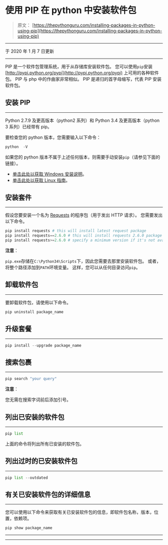 # 使用 PIP 在 python 中安装软件包

> 原文： [https://thepythonguru.com/installing-packages-in-python-using-pip](https://thepythonguru.com/installing-packages-in-python-using-pip)

* * *

于 2020 年 1 月 7 日更新

* * *

PIP 是一个软件包管理系统，用于从存储库安装软件包。 您可以使用`pip`安装 [http://pypi.python.org/pypi](http://pypi.python.org/pypi) 上可用的各种软件包。 PIP 与 php 中的作曲家非常相似。 PIP 是递归的首字母缩写，代表 PIP 安装软件包。

## 安装 PIP

* * *

Python 2.7.9 及更高版本（python2 系列）和 Python 3.4 及更高版本（python 3 系列）已经带有 pip。

要检查您的 python 版本，您需要输入以下命令：

```py
python  -V

```

如果您的 python 版本不属于上述任何版本，则需要手动安装`pip`（请参见下面的链接）。

*   [单击此处以获取 Windows 安装说明](http://stackoverflow.com/questions/4750806/how-to-install-pip-on-windows)。
*   [单击此处以获取 Linux 指南](https://pip.pypa.io/en/latest/installing.html)。

## 安装套件

* * *

假设您要安装一个名为 [Requests](https://pypi.python.org/pypi/requests/2.7.0) 的程序包（用于发出 HTTP 请求）。 您需要发出以下命令。

```py
pip install requests # this will install latest request package
pip install requests==2.6.0 # this will install requests 2.6.0 package not the latest package
pip install requests>=2.6.0 # specify a minimum version if it's not available pip will install the latest version

```

**注意**：

`pip.exe`存储在`C:\Python34\Scripts`下，因此您需要去那里安装软件包。 或者，将整个路径添加到`PATH`环境变量。 这样，您可以从任何目录访问`pip`。

## 卸载软件包

* * *

要卸载软件包，请使用以下命令。

```py
pip uninstall package_name

```

## 升级套餐

* * *

```py
pip install --upgrade package_name

```

## 搜索包裹

* * *

```py
pip search "your query"

```

**注意**：

您无需在搜索字词前后添加引号。

## 列出已安装的软件包

* * *

```py
pip list

```

上面的命令将列出所有已安装的软件包。

## 列出过时的已安装软件包

* * *

```py
pip list --outdated

```

## 有关已安装软件包的详细信息

* * *

您可以使用以下命令来获取有关已安装软件包的信息，即软件包名称，版本，位置，依赖项。

```py
pip show package_name

```

* * *

* * *